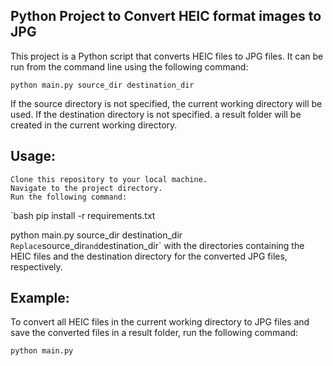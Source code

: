 ## Python Project to Convert HEIC format images to JPG

This project is a Python script that converts HEIC files to JPG files. It can be run from the command line using the following command:

`python main.py source_dir destination_dir`

If the source directory is not specified, the current working directory will be used. If the destination directory is not specified. a result folder will be created in the current working directory.

## Usage:

    Clone this repository to your local machine.
    Navigate to the project directory.
    Run the following command:
`bash
pip install -r requirements.txt

python main.py source_dir destination_dir
`
Replace `source_dir` and `destination_dir` with the directories containing the HEIC files and the destination directory for the converted JPG files, respectively.

## Example:

To convert all HEIC files in the current working directory to JPG files and save the converted files in a result folder, run the following command:

`python main.py`



